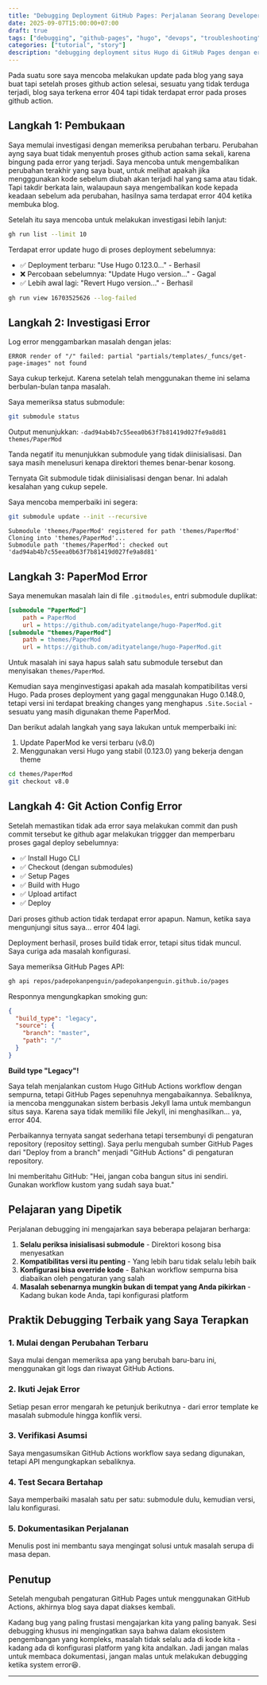 ```yaml
---
title: "Debugging Deployment GitHub Pages: Perjalanan Seorang Developer"
date: 2025-09-07T15:00:00+07:00
draft: true
tags: ["debugging", "github-pages", "hugo", "devops", "troubleshooting"]
categories: ["tutorial", "story"]
description: "debugging deployment situs Hugo di GitHub Pages dengan error 404."
---
```


Pada suatu sore saya mencoba melakukan update pada blog yang saya buat tapi setelah proses github action selesai, sesuatu yang tidak terduga terjadi, blog saya terkena error 404 tapi tidak terdapat error pada proses github action.

## Langkah 1: Pembukaan

Saya memulai investigasi dengan memeriksa perubahan terbaru. Perubahan ayng saya buat tidak menyentuh proses github action sama sekali, karena bingung pada error yang terjadi. Saya mencoba untuk mengembalikan perubahan terakhir yang saya buat, untuk melihat apakah jika mengggunakan kode sebelum diubah akan terjadi hal yang sama atau tidak. Tapi takdir berkata lain, walaupaun saya mengembalikan kode kepada keadaan sebelum ada perubahan, hasilnya sama terdapat error 404 ketika membuka blog.

Setelah itu saya mencoba untuk melakukan investigasi lebih lanjut:

```bash
gh run list --limit 10
```

Terdapat error update hugo di proses deployment sebelumnya:
- ✅ Deployment terbaru: "Use Hugo 0.123.0..." - Berhasil
- ❌ Percobaan sebelumnya: "Update Hugo version..." - Gagal  
- ✅ Lebih awal lagi: "Revert Hugo version..." - Berhasil

```bash
gh run view 16703525626 --log-failed
```

## Langkah 2: Investigasi Error

Log error menggambarkan masalah dengan jelas:

```
ERROR render of "/" failed: partial "partials/templates/_funcs/get-page-images" not found
```

Saya cukup terkejut. Karena setelah telah menggunakan theme ini selama berbulan-bulan tanpa masalah.

Saya memeriksa status submodule:

```bash
git submodule status
```

Output menunjukkan: `-dad94ab4b7c55eea0b63f7b81419d027fe9a8d81 themes/PaperMod`

Tanda negatif itu menunjukkan submodule yang tidak diinisialisasi. Dan saya masih menelusuri kenapa direktori themes benar-benar kosong.

Ternyata Git submodule tidak diinisialisasi dengan benar. Ini adalah kesalahan yang cukup sepele.

Saya mencoba memperbaiki ini segera:

```bash
git submodule update --init --recursive
```

```
Submodule 'themes/PaperMod' registered for path 'themes/PaperMod'
Cloning into 'themes/PaperMod'...
Submodule path 'themes/PaperMod': checked out 'dad94ab4b7c55eea0b63f7b81419d027fe9a8d81'
```

## Langkah 3: PaperMod Error

Saya menemukan masalah lain di file `.gitmodules`, entri submodule duplikat:

```ini
[submodule "PaperMod"]
    path = PaperMod
    url = https://github.com/adityatelange/hugo-PaperMod.git
[submodule "themes/PaperMod"]
    path = themes/PaperMod
    url = https://github.com/adityatelange/hugo-PaperMod.git
```

Untuk masalah ini saya hapus salah satu submodule tersebut dan menyisakan `themes/PaperMod`.

Kemudian saya menginvestigasi apakah ada masalah kompatibilitas versi Hugo. Pada proses deployment yang gagal menggunakan Hugo 0.148.0, tetapi versi ini terdapat breaking changes yang menghapus `.Site.Social` - sesuatu yang masih digunakan theme PaperMod.

Dan berikut adalah langkah yang saya lakukan untuk memperbaiki ini:
1. Update PaperMod ke versi terbaru (v8.0)
2. Menggunakan versi Hugo yang stabil (0.123.0) yang bekerja dengan theme

```bash
cd themes/PaperMod
git checkout v8.0
```

## Langkah 4: Git Action Config Error

Setelah memastikan tidak ada error saya melakukan commit dan push commit tersebut ke github agar melakukan triggger dan memperbaru proses gagal deploy sebelumnya:

- ✅ Install Hugo CLI
- ✅ Checkout (dengan submodules)
- ✅ Setup Pages  
- ✅ Build with Hugo
- ✅ Upload artifact
- ✅ Deploy

Dari proses github action tidak terdapat error apapun. Namun, ketika saya mengunjungi situs saya... error 404 lagi.

Deployment berhasil, proses build tidak error, tetapi situs tidak muncul. Saya curiga ada masalah konfigurasi.

Saya memeriksa GitHub Pages API:

```bash
gh api repos/padepokanpenguin/padepokanpenguin.github.io/pages
```

Responnya mengungkapkan smoking gun:

```json
{
  "build_type": "legacy",
  "source": {
    "branch": "master",
    "path": "/"
  }
}
```

**Build type "Legacy"!** 

Saya telah menjalankan custom Hugo GitHub Actions workflow dengan sempurna, tetapi GitHub Pages sepenuhnya mengabaikannya. Sebaliknya, ia mencoba menggunakan sistem berbasis Jekyll lama untuk membangun situs saya. Karena saya tidak memiliki file Jekyll, ini menghasilkan... ya, error 404.

Perbaikannya ternyata sangat sederhana tetapi tersembunyi di pengaturan repository (repositoy setting). Saya perlu mengubah sumber GitHub Pages dari "Deploy from a branch" menjadi "GitHub Actions" di pengaturan repository.

Ini memberitahu GitHub: "Hei, jangan coba bangun situs ini sendiri. Gunakan workflow kustom yang sudah saya buat."

## Pelajaran yang Dipetik

Perjalanan debugging ini mengajarkan saya beberapa pelajaran berharga:

1. **Selalu periksa inisialisasi submodule** - Direktori kosong bisa menyesatkan
2. **Kompatibilitas versi itu penting** - Yang lebih baru tidak selalu lebih baik
3. **Konfigurasi bisa override kode** - Bahkan workflow sempurna bisa diabaikan oleh pengaturan yang salah
4. **Masalah sebenarnya mungkin bukan di tempat yang Anda pikirkan** - Kadang bukan kode Anda, tapi konfigurasi platform

## Praktik Debugging Terbaik yang Saya Terapkan

### 1. Mulai dengan Perubahan Terbaru
Saya mulai dengan memeriksa apa yang berubah baru-baru ini, menggunakan git logs dan riwayat GitHub Actions.

### 2. Ikuti Jejak Error
Setiap pesan error mengarah ke petunjuk berikutnya - dari error template ke masalah submodule hingga konflik versi.

### 3. Verifikasi Asumsi
Saya mengasumsikan GitHub Actions workflow saya sedang digunakan, tetapi API mengungkapkan sebaliknya.

### 4. Test Secara Bertahap
Saya memperbaiki masalah satu per satu: submodule dulu, kemudian versi, lalu konfigurasi.

### 5. Dokumentasikan Perjalanan
Menulis post ini membantu saya mengingat solusi untuk masalah serupa di masa depan.

## Penutup

Setelah mengubah pengaturan GitHub Pages untuk menggunakan GitHub Actions, akhirnya blog saya dapat diakses kembali.

Kadang bug yang paling frustasi mengajarkan kita yang paling banyak. Sesi debugging khusus ini mengingatkan saya bahwa dalam ekosistem pengembangan yang kompleks, masalah tidak selalu ada di kode kita - kadang ada di konfigurasi platform yang kita andalkan. Jadi jangan malas untuk membaca dokumentasi, jangan malas untuk melakukan debugging ketika system error😆.

---